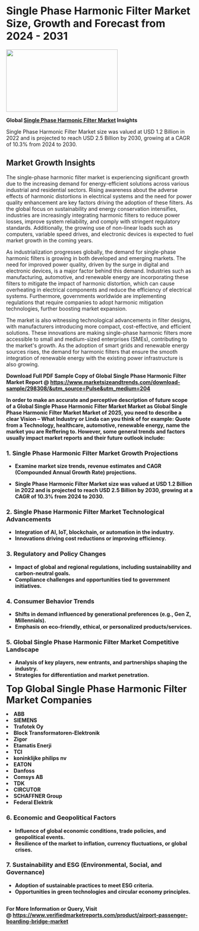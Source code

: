 <H1>Single Phase Harmonic Filter Market Size, Growth and Forecast from 2024 - 2031</H1><img class="aligncenter size-medium wp-image-584254" src="https://thirdeyenews.in/wp-content/uploads/2024/09/Global-Market-Research-300x168.jpeg" alt="" width="300" height="168" /><p><strong>Global&nbsp;<a href="https://www.marketsizeandtrends.com/download-sample/298308/&amp;utm_source=Pulse&amp;utm_medium=204">Single Phase Harmonic Filter Market</a> Insights</strong></p><p>Single Phase Harmonic Filter Market size was valued at USD 1.2 Billion in 2022 and is projected to reach USD 2.5 Billion by 2030, growing at a CAGR of 10.3% from 2024 to 2030.</p><p><h2>Market Growth Insights</h2> <p>The single-phase harmonic filter market is experiencing significant growth due to the increasing demand for energy-efficient solutions across various industrial and residential sectors. Rising awareness about the adverse effects of harmonic distortions in electrical systems and the need for power quality enhancement are key factors driving the adoption of these filters. As the global focus on sustainability and energy conservation intensifies, industries are increasingly integrating harmonic filters to reduce power losses, improve system reliability, and comply with stringent regulatory standards. Additionally, the growing use of non-linear loads such as computers, variable speed drives, and electronic devices is expected to fuel market growth in the coming years.</p> <p><strong></strong></p> <p>As industrialization progresses globally, the demand for single-phase harmonic filters is growing in both developed and emerging markets. The need for improved power quality, driven by the surge in digital and electronic devices, is a major factor behind this demand. Industries such as manufacturing, automotive, and renewable energy are incorporating these filters to mitigate the impact of harmonic distortion, which can cause overheating in electrical components and reduce the efficiency of electrical systems. Furthermore, governments worldwide are implementing regulations that require companies to adopt harmonic mitigation technologies, further boosting market expansion.</p> <p>The market is also witnessing technological advancements in filter designs, with manufacturers introducing more compact, cost-effective, and efficient solutions. These innovations are making single-phase harmonic filters more accessible to small and medium-sized enterprises (SMEs), contributing to the market's growth. As the adoption of smart grids and renewable energy sources rises, the demand for harmonic filters that ensure the smooth integration of renewable energy with the existing power infrastructure is also growing.</p> <p><strong></p><p><span class=""><strong>Download Full PDF Sample Copy of Global Single Phase Harmonic Filter Market Report</strong> @ <a href="https://www.marketsizeandtrends.com/download-sample/298308/&amp;utm_source=Pulse&amp;utm_medium=204" target="_blank">https://www.marketsizeandtrends.com/download-sample/298308/&amp;utm_source=Pulse&amp;utm_medium=204</a></span></p><p>In order to make an accurate and perceptive description of future scope of a Global&nbsp;Single Phase Harmonic Filter Market Market as Global&nbsp;Single Phase Harmonic Filter Market Market of 2025, you need to describe a clear Vision &ndash; What Industry or Linda can you think of for example: Quote from a Technology, healthcare, automotive, renewable energy, name the market you are Reffering to. However, some general trends and factors usually impact market reports and their future outlook include:</p><h3>1.&nbsp;<strong>Single Phase Harmonic Filter Market Growth Projections</strong></h3><ul><li>Examine market size trends, revenue estimates and CAGR (Compounded Annual Growth Rate) projections.</li><li><p>Single Phase Harmonic Filter Market size was valued at USD 1.2 Billion in 2022 and is projected to reach USD 2.5 Billion by 2030, growing at a CAGR of 10.3% from 2024 to 2030.</p></li></ul><h3>2.&nbsp;<strong>Single Phase Harmonic Filter Market Technological Advancements</strong></h3><ul><li>Integration of AI, IoT, blockchain, or automation in the industry.</li><li>Innovations driving cost reductions or improving efficiency.</li></ul><h3>3.&nbsp;<strong>Regulatory and Policy Changes</strong></h3><ul><li>Impact of global and regional regulations, including sustainability and carbon-neutral goals.</li><li>Compliance challenges and opportunities tied to government initiatives.</li></ul><h3>4.&nbsp;<strong>Consumer Behavior Trends</strong></h3><ul><li>Shifts in demand influenced by generational preferences (e.g., Gen Z, Millennials).</li><li>Emphasis on eco-friendly, ethical, or personalized products/services.</li></ul><h3>5.&nbsp;<strong>Global Single Phase Harmonic Filter Market Competitive Landscape</strong></h3><ul><li>Analysis of key players, new entrants, and partnerships shaping the industry.</li><li>Strategies for differentiation and market penetration.</li></ul><p data-pm-slice="1 1 []"><span style="color: inherit; font-family: inherit; font-size: 25px;">Top Global Single Phase Harmonic Filter Market Companies</span></p><div class="" data-test-id=""><p><li>ABB</li><li> SIEMENS</li><li> Trafotek Oy</li><li> Block Transformatoren-Elektronik</li><li> Zigor</li><li> Etamatis Enerji</li><li> TCI</li><li> koninklijke philips nv</li><li> EATON</li><li> Danfoss</li><li> Comsys AB</li><li> TDK</li><li> CIRCUTOR</li><li> SCHAFFNER Group</li><li> Federal Elektrik</li></p></div><h3>6.&nbsp;<strong>Economic and Geopolitical Factors</strong></h3><ul><li>Influence of global economic conditions, trade policies, and geopolitical events.</li><li>Resilience of the market to inflation, currency fluctuations, or global crises.</li></ul><h3>7.&nbsp;<strong>Sustainability and ESG (Environmental, Social, and Governance)</strong></h3><ul><li>Adoption of sustainable practices to meet ESG criteria.</li><li>Opportunities in green technologies and circular economy principles.</li></ul><h2><strong style="font-size: 14px;">For More Information or Query, Visit @&nbsp;</strong><a style="background-color: #ffffff; font-size: 14px;" href="https://www.marketsizeandtrends.com/report/single-phase-harmonic-filter-market/" target="_blank">https://www.verifiedmarketreports.com/product/airport-passenger-boarding-bridge-market</a></h2>
